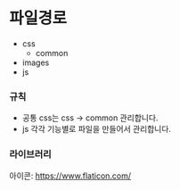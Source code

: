 # 파일경로

-   css
    -   common
-   images
-   js

### 규칙

- 공통 css는 css -> common 관리합니다.
- js 각각 기능별로 파일을 만들어서 관리합니다. 


### 라이브러리

아이콘: https://www.flaticon.com/